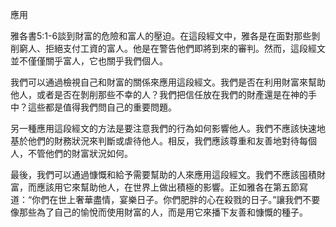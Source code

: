 應用

雅各書5:1-6談到財富的危險和富人的壓迫。在這段經文中，雅各是在面對那些剝削窮人、拒絕支付工資的富人。他是在警告他們即將到來的審判。然而，這段經文並不僅僅關乎富人，它也關乎我們個人。

我們可以通過檢視自己和財富的關係來應用這段經文。我們是否在利用財富來幫助他人，或者是否在剝削那些不幸的人？我們把信任放在我們的財產還是在神的手中？這些都是值得我們問自己的重要問題。

另一種應用這段經文的方法是要注意我們的行為如何影響他人。我們不應該快速地基於他們的財務狀況來判斷或虐待他人。相反，我們應該尊重和友善地對待每個人，不管他們的財富狀況如何。

最後，我們可以通過慷慨和給予需要幫助的人來應用這段經文。我們不應該囤積財富，而應該用它來幫助他人，在世界上做出積極的影響。正如雅各在第五節寫道：“你們在世上奢華盡情，宴樂日子。你們肥胖的心在殺戮的日子。”讓我們不要像那些為了自己的愉悅而使用財富的人，而是用它來播下友善和慷慨的種子。